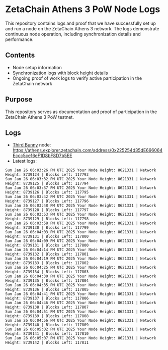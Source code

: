 # ZetaChain Athens 3 PoW Node Logs
This repository contains logs and proof that we have successfully set up and run a node on the ZetaChain Athens 3 network. The logs demonstrate continuous node operation, including synchronization details and performance.

## Contents
- Node setup information
- Synchronization logs with block height details
- Ongoing proof of work logs to verify active participation in the ZetaChain network

## Purpose
This repository serves as documentation and proof of participation in the ZetaChain Athens 3 PoW testnet.

## Logs

- [Third Bunny](https://thirdbunny.xyz/) node: https://athens.explorer.zetachain.com/address/0x225254d35dE666064Eccc5ce16eF1D8bF8D7b5EE
- Latest logs:
```
Sun Jan 26 06:03:26 PM UTC 2025 Your Node Height: 8621331 | Network Height: 8739124 | Blocks Left: 117793
Sun Jan 26 06:03:32 PM UTC 2025 Your Node Height: 8621331 | Network Height: 8739125 | Blocks Left: 117794
Sun Jan 26 06:03:37 PM UTC 2025 Your Node Height: 8621331 | Network Height: 8739126 | Blocks Left: 117795
Sun Jan 26 06:03:42 PM UTC 2025 Your Node Height: 8621331 | Network Height: 8739127 | Blocks Left: 117796
Sun Jan 26 06:03:48 PM UTC 2025 Your Node Height: 8621331 | Network Height: 8739128 | Blocks Left: 117797
Sun Jan 26 06:03:53 PM UTC 2025 Your Node Height: 8621331 | Network Height: 8739129 | Blocks Left: 117798
Sun Jan 26 06:03:58 PM UTC 2025 Your Node Height: 8621331 | Network Height: 8739130 | Blocks Left: 117799
Sun Jan 26 06:04:03 PM UTC 2025 Your Node Height: 8621331 | Network Height: 8739131 | Blocks Left: 117800
Sun Jan 26 06:04:09 PM UTC 2025 Your Node Height: 8621331 | Network Height: 8739131 | Blocks Left: 117800
Sun Jan 26 06:04:14 PM UTC 2025 Your Node Height: 8621331 | Network Height: 8739132 | Blocks Left: 117801
Sun Jan 26 06:04:19 PM UTC 2025 Your Node Height: 8621331 | Network Height: 8739133 | Blocks Left: 117802
Sun Jan 26 06:04:25 PM UTC 2025 Your Node Height: 8621331 | Network Height: 8739134 | Blocks Left: 117803
Sun Jan 26 06:04:30 PM UTC 2025 Your Node Height: 8621331 | Network Height: 8739135 | Blocks Left: 117804
Sun Jan 26 06:04:35 PM UTC 2025 Your Node Height: 8621331 | Network Height: 8739136 | Blocks Left: 117805
Sun Jan 26 06:04:41 PM UTC 2025 Your Node Height: 8621331 | Network Height: 8739137 | Blocks Left: 117806
Sun Jan 26 06:04:46 PM UTC 2025 Your Node Height: 8621331 | Network Height: 8739138 | Blocks Left: 117807
Sun Jan 26 06:04:51 PM UTC 2025 Your Node Height: 8621331 | Network Height: 8739139 | Blocks Left: 117808
Sun Jan 26 06:04:56 PM UTC 2025 Your Node Height: 8621331 | Network Height: 8739140 | Blocks Left: 117809
Sun Jan 26 06:05:02 PM UTC 2025 Your Node Height: 8621331 | Network Height: 8739141 | Blocks Left: 117810
Sun Jan 26 06:05:07 PM UTC 2025 Your Node Height: 8621331 | Network Height: 8739142 | Blocks Left: 117811
```
